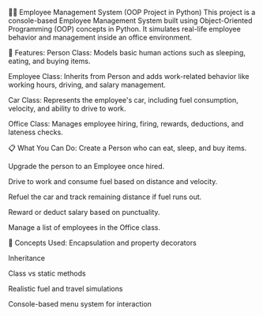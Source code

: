 🧑‍💼 Employee Management System (OOP Project in Python)
This project is a console-based Employee Management System built using Object-Oriented Programming (OOP) concepts in Python. It simulates real-life employee behavior and management inside an office environment.

🚀 Features:
Person Class: Models basic human actions such as sleeping, eating, and buying items.

Employee Class: Inherits from Person and adds work-related behavior like working hours, driving, and salary management.

Car Class: Represents the employee's car, including fuel consumption, velocity, and ability to drive to work.

Office Class: Manages employee hiring, firing, rewards, deductions, and lateness checks.

📋 What You Can Do:
Create a Person who can eat, sleep, and buy items.

Upgrade the person to an Employee once hired.

Drive to work and consume fuel based on distance and velocity.

Refuel the car and track remaining distance if fuel runs out.

Reward or deduct salary based on punctuality.

Manage a list of employees in the Office class.

🧠 Concepts Used:
Encapsulation and property decorators

Inheritance

Class vs static methods

Realistic fuel and travel simulations

Console-based menu system for interaction
